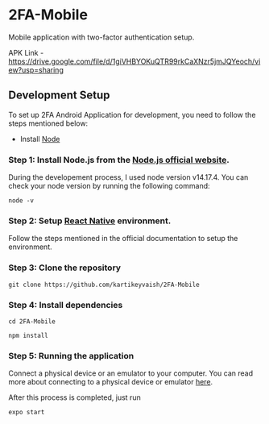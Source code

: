 # 2FA-Mobile

Mobile application with two-factor authentication setup.

APK Link - https://drive.google.com/file/d/1giVHBYOKuQTR99rkCaXNzr5jmJQYeoch/view?usp=sharing

## Development Setup

To set up 2FA Android Application for development, you need to follow the steps mentioned below:

- Install [Node](https://nodejs.org/en/)

### Step 1: Install Node.js from the [Node.js official website](https://nodejs.org/en/).

During the developement process, I used node version v14.17.4. You can check your node version by running the following command:

```shell
node -v
```

### Step 2: Setup [React Native](https://reactnative.dev/docs/environment-setup) environment.

Follow the steps mentioned in the official documentation to setup the environment.

### Step 3: Clone the repository

    git clone https://github.com/kartikeyvaish/2FA-Mobile

### Step 4: Install dependencies

    cd 2FA-Mobile

    npm install

### Step 5: Running the application

Connect a physical device or an emulator to your computer. You can read more about connecting to a
physical device or emulator [here](https://reactnative.dev/docs/running-on-device).

After this process is completed, just run

    expo start
